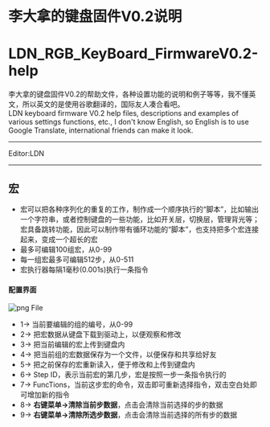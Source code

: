 ﻿李大拿的键盘固件V0.2说明
=====================
LDN_RGB_KeyBoard_FirmwareV0.2-help
=====================
李大拿的键盘固件V0.2的帮助文件，各种设置功能的说明和例子等等，我不懂英文，所以英文的是使用谷歌翻译的，国际友人凑合看吧。<br>
LDN keyboard firmware V0.2 help files, descriptions and examples of various settings functions, etc., I don't know English, so English is to use Google Translate, international friends can make it look.
****
Editor:LDN
****
## 宏
   * 宏可以把各种序列化的重复的工作，制作成一个顺序执行的“脚本”，比如输出一个字符串，或者控制键盘的一些功能，比如开关层，切换层，管理背光等；宏具备跳转功能，因此可以制作带有循环功能的“脚本”，也支持把多个宏连接起来，变成一个超长的宏
   * 最多可编辑100组宏，从0-99
   * 每一组宏最多可编辑512步，从0-511
   * 宏执行器每隔1毫秒(0.001s)执行一条指令
   #### 配置界面
   ![png File](https://github.com/lswhome/LDN_RGB_KeyBoard_FirmwareV0.2-help/blob/master/Macro/Macro_Manager.png)
   * 1-> 当前要编辑的组的编号，从0-99
   * 2-> 把宏数据从键盘下载到驱动上，以便观察和修改
   * 3-> 把当前编辑的宏上传到键盘内
   * 4-> 把当前组的宏数据保存为一个文件，以便保存和共享给好友
   * 5-> 把之前保存的宏重新读入，便于修改和上传到键盘内
   * 6-> Step ID，表示当前宏的第几步，宏是按照一步一条指令执行的
   * 7-> FuncTions，当前这步宏的命令，双击即可重新选择指令，双击空白处即可增加新的指令
   * 8-> **右键菜单->清除当前步数据**，点击会清除当前选择的步的数据
   * 9-> **右键菜单->清除所选步数据**，点击会清除当前选择的所有步的数据
   

